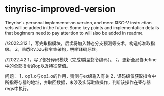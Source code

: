 # tinyrisc-improved-version
Tinyrisc's personal implementation version, and more RISC-V instruction sets will be added in the future. Some key points and implementation details that beginners need to pay attention to will also be added in readme.


//2022.3.12
1，写完取指模块，后续将加入静态分支预测等技术，构造标准取指级。
2，熟悉RV32G指令集架构，明晰译码原理。

//2022.4.2
1，写了部分译码模块（完成I类型指令编码）。
2，更新全局值define中的全部指令的op以及特征常值。

问题：
1，op1_o与op2_o的作用，猜测与ex级输入有关
2，译码级仅获取指令中所指寄存器的地址，并取回数据，未涉及实际取值操作，判断该操作在寄存器regs中执行。
